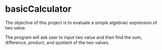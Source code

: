 # basicCalculator
The objective of this project is to evaluate a simple algebraic expression of two value. 

The program will ask user to input two value and then find the sum, difference, product, and quotient of the two values. 
